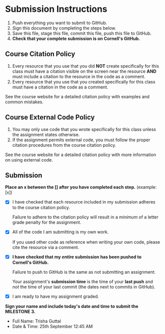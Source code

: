 # Submission Instructions

1. Push everything you want to submit to GitHub.
2. Sign this document by completing the steps below.
3. Save this file, stage this file, commit this file, push this file to GitHub.
4. **Check that your complete submission is on Cornell's GitHub.**

## Course Citation Policy

1. Every resource that you use that you did **NOT** create specifically for this class must have a citation visible on the screen near the resource **AND** must include a citation to the resource in the code as a comment.
2. Every resource that you use that you created specifically for this class must have a citation in the code as a comment.

See the course website for a detailed citation policy with examples and common mistakes.

## Course External Code Policy

1. You may only use code that you wrote specifically for this class unless the assignment states otherwise.
2. If the assignment permits external code, you must follow the proper citation procedures from the course citation policy.

See the course website for a detailed citation policy with more information on using external code.

## Submission

**Place an x between the [] after you have completed each step.** (example: [x])

- [X] I have checked that each resource included in my submission adheres to the course citation policy.

    Failure to adhere to the citation policy will result in a _minimum_ of a letter grade penalty for the assignment.

- [X] All of the code I am submitting is my own work.

    If you used other code as reference when writing your own code, please cite the resource via a comment.

- [X] **I have checked that my _entire_ submission has been pushed to Cornell's GitHub.**

    Failure to push to GitHub is the same as not submitting an assignment.

    Your assignment's **submission time** is the time of your **last push** and _not_ the time of your last commit (the dates next to commits in GitHub).

- [X] I am ready to have my assignment graded.

**Sign your name and include today's date and time to submit the MILESTONE 3.**

- Full Name: Trisha Guttal
- Date & Time: 25th September 12:45 AM 
